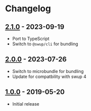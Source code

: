 # Changelog

<!-- ## [Unreleased] -->

## [2.1.0] - 2023-09-19

- Port to TypeScript
- Switch to `@swup/cli` for bundling

## [2.0.0] - 2023-07-26

- Switch to microbundle for bundling
- Update for compatbility with swup 4

## [1.0.0] - 2019-05-20

- Initial release

[Unreleased]: https://github.com/swup/theme/compare/2.1.0...HEAD

[2.1.0]: https://github.com/swup/theme/releases/tag/2.1.0
[2.0.0]: https://github.com/swup/theme/releases/tag/2.0.0
[1.0.0]: https://github.com/swup/theme/releases/tag/1.0.0
